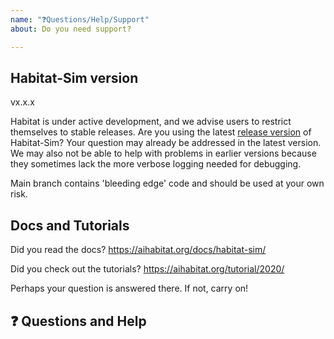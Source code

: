 ```yaml
---
name: "❓Questions/Help/Support"
about: Do you need support?

---
```


## Habitat-Sim version
vx.x.x

Habitat is under active development, and we advise users to restrict themselves to stable releases. Are you using the latest [release version](https://github.com/facebookresearch/habitat-sim/releases) of Habitat-Sim? Your question may already be addressed in the latest version. We may also not be able to help with problems in earlier versions because they sometimes lack the more verbose logging needed for debugging.

Main branch contains 'bleeding edge' code and should be used at your own risk.

## Docs and Tutorials
Did you read the docs? https://aihabitat.org/docs/habitat-sim/

Did you check out the tutorials? https://aihabitat.org/tutorial/2020/

Perhaps your question is answered there. If not, carry on!

## ❓ Questions and Help
